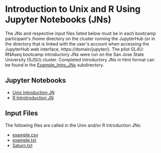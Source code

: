 # Introduction to Unix and R Using Jupyter Notebooks (JNs)

The JNs and respective input files listed below must be in each bootcamp participant's /home directory on the cluster running the JupyterHub (or in the directory that is linked with the user's account when accessing the JupyterHub web interface, https://domain/jupyter/). The pilot GL4U: RNAseq bootcamp introductory JNs were run on the San Jose State University (SJSU) cluster. Completed introductory JNs in html format can be found in the [Example_Intro_JNs](Example_Intro_JNs) subdirectory.

## Jupyter Notebooks
- [Unix Introduction JN](Unix_Intro_JN_06-2021.ipynb)
- [R Introtroduction JN](R_Intro_JN_06-2021.ipynb)

## Input Files
The following files are called in the Unix and/or R introduction JNs:
- [example.csv](example.csv)
- [example.txt](example.txt)
- [Saturn.txt](Saturn.txt)
